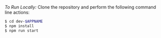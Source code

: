_To Run Locally:_
Clone the repository and perform the following command line actions:
```bash
$ cd dev-$APPNAME
$ npm install
$ npm run start
```